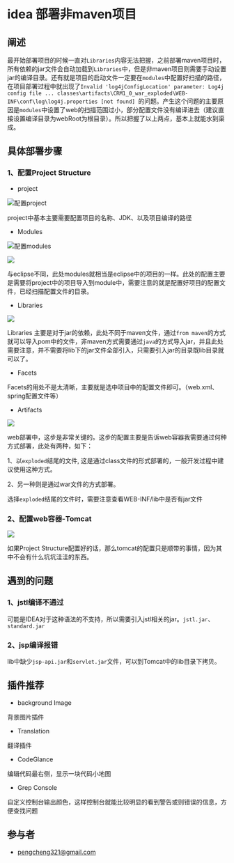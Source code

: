 # idea 部署非maven项目 #

## 阐述 ##

最开始部署项目的时候一直对`Libraries`内容无法把握，之前部署maven项目时，所有依赖的jar文件会自动加载到`Libraries`中，但是非maven项目则需要手动设置jar的编译目录。还有就是项目的启动文件一定要在`modules`中配置好扫描的路径，在项目部署过程中就出现了`Invalid 'log4jConfigLocation' parameter: Log4j config file ... classes\artifacts\CRM1_0_war_exploded\WEB-INF\conf\log\log4j.properties [not found] `的问题。产生这个问题的主要原因是`modules`中设置了web的扫描范围过小，部分配置文件没有编译进去（建议直接设置编译目录为webRoot为根目录）。所以把握了以上两点，基本上就能水到渠成。

## 具体部署步骤 ##

### 1、配置Project Structure ###

- project 

![配置project](http://i.imgur.com/Mww94dS.png)

project中基本主要需要配置项目的名称、JDK、以及项目编译的路径

- Modules

![配置modules](http://i.imgur.com/RvXYf7e.png)

![](http://i.imgur.com/DDkVVM5.png)

与eclipse不同，此处modules就相当是eclipse中的项目的一样。此处的配置主要是需要将project中的项目导入到module中，需要注意的就是配置好项目的配置文件，已经扫描配置文件的目录。

- Libraries

![](http://i.imgur.com/XK3mnsI.png)

Libraries 主要是对于jar的依赖，此处不同于maven文件，通过`from maven`的方式就可以导入pom中的文件，非maven方式需要通过`java`的方式导入jar，并且此处需要注意，并不需要将lib下的jar文件全部引入，只需要引入jar的目录既lib目录就可以了。

- Facets

Facets的用处不是太清晰，主要就是选中项目中的配置文件即可。（web.xml、spring配置文件等）

- Artifacts

![](http://i.imgur.com/yx6BnQ0.png)

web部署中，这步是非常关键的。这步的配置主要是告诉web容器我需要通过何种方式部署，此处有两种，如下：

1、以`exploded`结尾的文件, 这是通过class文件的形式部署的，一般开发过程中建议使用这种方式。

2、另一种则是通过war文件的方式部署。

选择`exploded`结尾的文件时，需要注意查看WEB-INF/lib中是否有jar文件

### 2、配置web容器-Tomcat ###

![](http://i.imgur.com/I8C7ye0.png)

如果Project Structure配置好的话，那么tomcat的配置只是顺带的事情，因为其中不会有什么坑坑洼洼的东西。


## 遇到的问题 ##

### 1、jstl编译不通过 ###

可能是IDEA对于这种语法的不支持，所以需要引入jstl相关的jar。`jstl.jar`、`standard.jar`

### 2、jsp编译报错 ###

lib中缺少`jsp-api.jar`和`servlet.jar`文件，可以到Tomcat中的lib目录下拷贝。

## 插件推荐 ##

- background Image

背景图片插件

- Translation

翻译插件

- CodeGlance

编辑代码最右侧，显示一块代码小地图

- Grep Console

自定义控制台输出颜色，这样控制台就能比较明显的看到警告或则错误的信息，方便查找问题


## 参与者 ##

- [pengcheng321@gmail.com](https://github.com/pengcgithub)